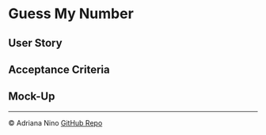 # Guess My Number

## User Story

## Acceptance Criteria

## Mock-Up

---

© Adriana Nino [GitHub Repo](https://github.com/ninadri/guess-my-number)
